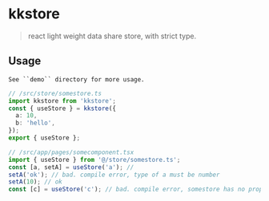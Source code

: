 # kkstore

> react light weight data share store, with strict type.

## Usage

`See ``demo`` directory for more usage.`

```ts
// /src/store/somestore.ts
import kkstore from 'kkstore';
const { useStore } = kkstore({
  a: 10,
  b: 'hello',
});
export { useStore };

// /src/app/pages/somecomponent.tsx
import { useStore } from '@/store/somestore.ts';
const [a, setA] = useStore('a'); //
setA('ok'); // bad. compile error, type of a must be number
setA(10); // ok
const [c] = useStore('c'); // bad. compile error, somestore has no propery named c
```
